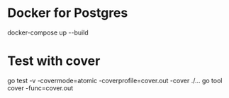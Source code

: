 # Docker for Postgres
docker-compose up --build

# Test with cover
go test -v -covermode=atomic -coverprofile=cover.out -cover ./...
go tool cover -func=cover.out